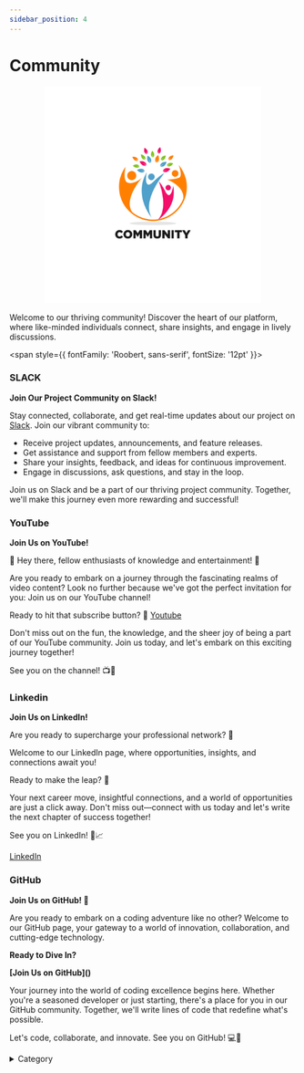 ```yaml
---
sidebar_position: 4
---
```




# Community


<p align="center">
  <img src="/img/addc.jpg" alt="Alt Text" width="380"/>
</p>

Welcome to our thriving community! Discover the heart of our platform, where like-minded individuals connect, share insights, and engage in lively discussions.

<span style={{ fontFamily: 'Roobert, sans-serif', fontSize: '12pt' }}>

### SLACK

**Join Our Project Community on Slack!**

Stay connected, collaborate, and get real-time updates about our project on [Slack](https://app.slack.com/client/T04QS32JX6E/C04QKEWE146). Join our vibrant community to:

* Receive project updates, announcements, and feature releases.
* Get assistance and support from fellow members and experts.
* Share your insights, feedback, and ideas for continuous improvement.
* Engage in discussions, ask questions, and stay in the loop.

Join us on Slack and be a part of our thriving project community. Together, we'll make this journey even more rewarding and successful!



### YouTube



**Join Us on YouTube!**

🎉 Hey there, fellow enthusiasts of knowledge and entertainment! 🎥

Are you ready to embark on a journey through the fascinating realms of video content? Look no further because we've got the perfect invitation for you: Join us on our YouTube channel!

Ready to hit that subscribe button? 🚀
[Youtube](https://www.youtube.com/@scaleinfinite)

Don't miss out on the fun, the knowledge, and the sheer joy of being a part of our YouTube community. Join us today, and let's embark on this exciting journey together!

See you on the channel! 📺👋

### Linkedin



**Join Us on LinkedIn!**

Are you ready to supercharge your professional network? 🚀

Welcome to our LinkedIn page, where opportunities, insights, and connections await you!

Ready to make the leap? 🌟


Your next career move, insightful connections, and a world of opportunities are just a click away. Don't miss out—connect with us today and let's write the next chapter of success together!

See you on LinkedIn! 👥📈

[LinkedIn](https://www.linkedin.com/company/scaleinfinite/about/)

### GitHub



**Join Us on GitHub! 🚀**

Are you ready to embark on a coding adventure like no other? Welcome to our GitHub page, your gateway to a world of innovation, collaboration, and cutting-edge technology.



**Ready to Dive In?**

**\[Join Us on GitHub]\()**

Your journey into the world of coding excellence begins here. Whether you're a seasoned developer or just starting, there's a place for you in our GitHub community. Together, we'll write lines of code that redefine what's possible.

Let's code, collaborate, and innovate. See you on GitHub! 💻🌟

<details>

<summary>Category</summary>

Kubernetes, cloud computing, DevOps, cloud services, hosting platform, container orchestration, cloud infrastructure, cloud deployment, cloud management, cloud technology, cloud solutions&#x20;

</details>

</span>

